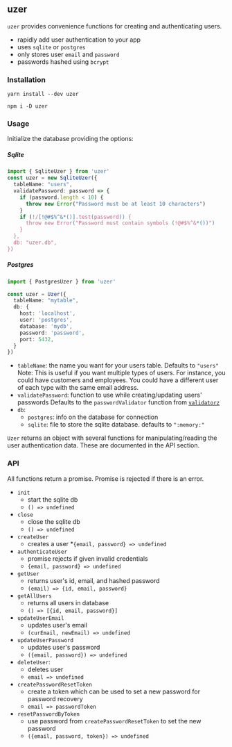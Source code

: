 ## uzer

`uzer` provides convenience functions for creating and authenticating users.

* rapidly add user authentication to your app
* uses `sqlite` or `postgres`
* only stores user `email` and `password`
* passwords hashed using `bcrypt`

### Installation

`yarn install --dev uzer`

`npm i -D uzer`

### Usage

Initialize the database providing the options:

##### Sqlite
```ts
import { SqliteUzer } from 'uzer'
const uzer = new SqliteUzer({
  tableName: "users",
  validatePassword: password => {
    if (password.length < 10) {
      throw new Error("Password must be at least 10 characters")
    }
    if (!/[!@#$%^&*()].test(password)) {
      throw new Error("Password must contain symbols (!@#$%^&*())")
    }
  },
  db: "uzer.db",
})
```

##### Postgres
```ts
import { PostgresUzer } from 'uzer'

const uzer = Uzer({
  tableName: "mytable",
  db: {
    host: 'localhost',
    user: 'postgres',
    database: 'mydb',
    password: 'password',
    port: 5432,
  }
})
```

* `tableName`: the name you want for your users table. Defaults to `"users"`
  Note: This is useful if you want multiple types of users. For instance, you
  could have customers and employees. You could have a different user of each
  type with the same email address.
* `validatePassword`: function to use while creating/updating users' passwords
  Defaults to the `passwordValidator` function from [`validatorz`](https://npmjs.com/validatorz)
* `db`:
  * `postgres`: info on the database for connection
  * `sqlite`: file to store the sqlite database. defaults to `":memory:"`

`Uzer` returns an object with several functions for manipulating/reading the user
authentication data. These are documented in the API section.

### API

All functions return a promise. Promise is rejected if there is an error.

* `init`
  * start the sqlite db
  * `() => undefined`
* `close`
  * close the sqlite db
  * `() => undefined`
* `createUser`
  * creates a user
  *`{email, password} => undefined`
* `authenticateUser`
  * promise rejects if given invalid credentials
  * `{email, password} => undefined`
* `getUser`
  * returns user's id, email, and hashed password
  * `(email) => {id, email, password}`
* `getAllUsers`
  * returns all users in database
  * `() => [{id, email, password}]`
* `updateUserEmail`
  * updates user's email
  * `(curEmail, newEmail) => undefined`
* `updateUserPassword`
  * updates user's password
  * `({email, password}) => undefined`
* `deleteUser`:
  * deletes user
  * `email => undefined`
* `createPasswordResetToken`
  * create a token which can be used to set a new password for password recovery
  * `email => passwordToken`
* `resetPasswordByToken`
  * use password from `createPasswordResetToken` to set the new password
  * `({email, password, token}) => undefined`
